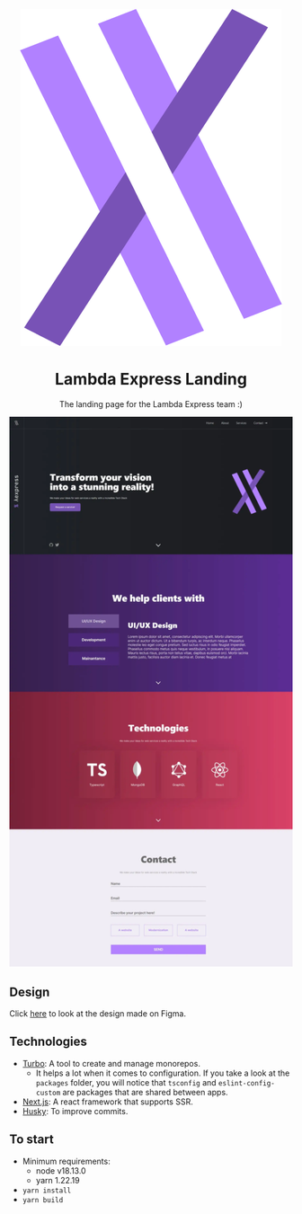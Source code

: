 <div align="center" justify="center">

![Logo](/logo.png?raw=true)

# Lambda Express Landing

<p>The landing page for the Lambda Express team :)</p>

![Lambda Express](/lambda_optimized.webp?raw=true)

</div>

## Design

Click [here](https://www.figma.com/file/Z1WRcmXUHNp00NRRJ1nBkz/Lambda-Express?node-id=30%3A5&t=xv1YlWnsmdj6Jeqq-1) to look at the design made on Figma.

## Technologies

- [Turbo](https://turbo.build/): A tool to create and manage monorepos.
    - It helps a lot when it comes to configuration. If you take a look at the `packages` folder, you will notice that `tsconfig` and `eslint-config-custom` are packages that are shared between apps.
- [Next.js](https://nextjs.org/): A react framework that supports SSR.
- [Husky](https://www.npmjs.com/package/husky): To improve commits.

## To start

- Minimum requirements:
    - node v18.13.0
    - yarn 1.22.19
- `yarn install`
- `yarn build`
